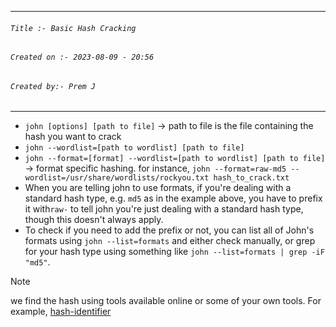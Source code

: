 
***
###### `Title :- Basic Hash Cracking`
###### `Created on :- 2023-08-09 - 20:56`
###### `Created by:- Prem J`
***

- `john [options] [path to file]` -> path to file is the file containing the hash you want to crack
- `john --wordlist=[path to wordlist] [path to file]`
- `john --format=[format] --wordlist=[path to wordlist] [path to file]` -> format specific hashing. for instance, `john --format=raw-md5 --wordlist=/usr/share/wordlists/rockyou.txt hash_to_crack.txt`
- When you are telling john to use formats, if you're dealing with a standard hash type, e.g. `md5` as in the example above, you have to prefix it with`raw-` to tell john you're just dealing with a standard hash type, though this doesn't always apply. 
- To check if you need to add the prefix or not, you can list all of John's formats using `john --list=formats` and either check manually, or grep for your hash type using something like `john --list=formats | grep -iF "md5"`.  


>[!Note]
>we find the hash using tools available online or some of your own tools. For example, [hash-identifier](https://gitlab.com/kalilinux/packages/hash-identifier/-/tree/kali/master)



